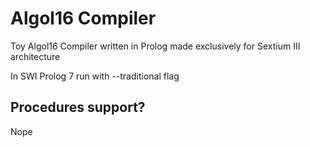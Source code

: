 # Algol16 Compiler
Toy Algol16 Compiler written in Prolog made exclusively for Sextium III architecture

In SWI Prolog 7 run with --traditional flag

## Procedures support?
Nope
